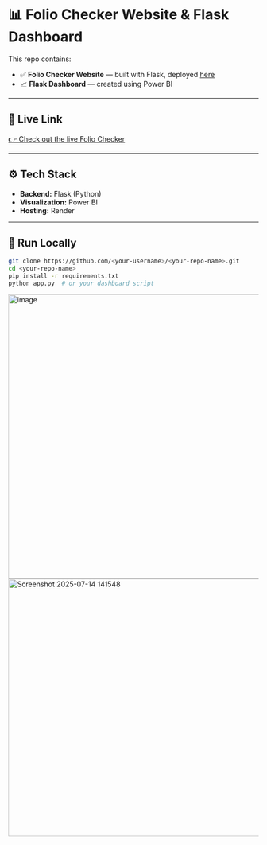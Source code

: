 # 📊 Folio Checker Website & Flask Dashboard

This repo contains:
- ✅ **Folio Checker Website** — built with Flask, deployed [here](https://intern-work-1.onrender.com/)
- 📈 **Flask Dashboard** — created using Power BI

---

## 🔗 Live Link

[👉 Check out the live Folio Checker](https://intern-work-1.onrender.com/)

---

## ⚙️ Tech Stack

- **Backend:** Flask (Python)
- **Visualization:** Power BI
- **Hosting:** Render

---

## 🚀 Run Locally

```bash
git clone https://github.com/<your-username>/<your-repo-name>.git
cd <your-repo-name>
pip install -r requirements.txt
python app.py  # or your dashboard script
```

<img width="1346" height="572" alt="image" src="https://github.com/user-attachments/assets/29d081cc-e79f-4c51-8169-b01f4b6dfe79" />
<img width="596" height="518" alt="Screenshot 2025-07-14 141548" src="https://github.com/user-attachments/assets/0994c7f8-4d0f-4f06-b530-d0f5e230f365" />

